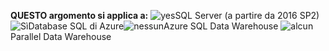 <Token>**QUESTO argomento si applica a:** ![yes](media/yes.png)SQL Server (a partire da 2016 SP2)![Sì](media/yes.png)Database SQL di Azure![nessun](media/no.png)Azure SQL Data Warehouse ![alcun](media/no.png) Parallel Data Warehouse </Token>
